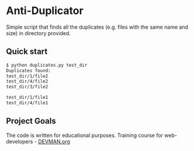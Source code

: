 # Anti-Duplicator

Simple script that finds all the duplicates (e.g. files with the same name and size) in directory provided.

## Quick start

```bash
$ python duplicates.py test_dir
Duplicates found:
test_dir/1/file2
test_dir/4/file2
test_dir/3/file2

test_dir/1/file1
test_dir/4/file1
```

## Project Goals

The code is written for educational purposes. Training course for web-developers - [DEVMAN.org](https://devman.org)
